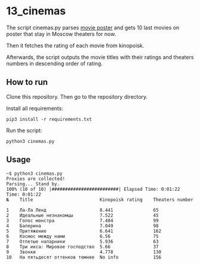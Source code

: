 13_cinemas
===================

The script cinemas.py parses [movie poster](http://www.afisha.ru/msk/schedule_cinema/) and gets 10 last movies on poster that stay in Moscow theaters for now.

Then it fetches the rating of each movie from kinopoisk. 

Afterwards, the script outputs the movie titles with their ratings and theaters numbers in descending order of rating. 

How to run
----------
Clone this repository. Then go to the repository directory.

Install all requirements:
```
pip3 install -r requirements.txt
```
Run the script:
```
python3 cinemas.py
```

Usage
-----

```
~$ python3 cinemas.py
Proxies are collected!
Parsing... Stand by.
100% (10 of 10) |#########################| Elapsed Time: 0:01:22 Time: 0:01:22
№    Title                         Kinopoisk rating    Theaters number               

1    Ла-Ла Ленд                    8.441               65                            
2    Идеальные незнакомцы          7.522               45                            
3    Голос монстра                 7.484               99                            
4    Балерина                      7.049               98                            
5    Притяжение                    6.641               162                           
6    Космос между нами             6.56                75                            
7    Отпетые напарники             5.936               63                            
8    Три икса: Мировое господство  5.66                37                            
9    Звонки                        4.778               130                           
10   На пятьдесят оттенков темнее  No info             156   
```
